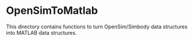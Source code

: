 
# OpenSimToMatlab

This directory contains functions to turn OpenSim/Simbody data structures into MATLAB data structures.
